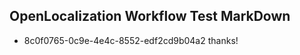 ## OpenLocalization Workflow Test MarkDown
* 8c0f0765-0c9e-4e4c-8552-edf2cd9b04a2 thanks!

<!--HONumber=Aug16_HO3-->


